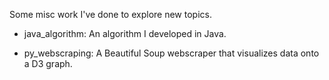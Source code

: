 Some misc work I've done to explore new topics.

- java_algorithm: An algorithm I developed in Java.

- py_webscraping: A Beautiful Soup webscraper that visualizes data onto a D3 graph.

